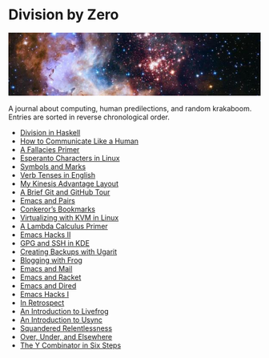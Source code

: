 Division by Zero
================

<a href="https://www.spacetelescope.org/images/heic1509a/"><img src="images/banner.jpg" class="banner" alt="Westerlund 2" /></a>
<div class="text-right">A journal about computing, human predilections, and random krakaboom.</div>
<div class="text-right">Entries are sorted in reverse chronological order.</div>

- [Division in Haskell](division.html)
- [How to Communicate Like a Human](human.html)
- [A Fallacies Primer](fallacies.html)
- [Esperanto Characters in Linux](eolinux.html)
- [Symbols and Marks](symbols-marks.html)
- [Verb Tenses in English](verb-tenses.html)
- [My Kinesis Advantage Layout](advantage.html)
- [A Brief Git and GitHub Tour](git-github.html)
- [Emacs and Pairs](emacs-pairs.html)
- [Conkeror’s Bookmarks](conkeror-bookmarks.html)
- [Virtualizing with KVM in Linux](kvm.html)
- [A Lambda Calculus Primer](lambda-calculus.html)
- [Emacs Hacks II](emacs-hacks-2.html)
- [GPG and SSH in KDE](gpg-ssh-kde.html)
- [Creating Backups with Ugarit](ugarit.html)
- [Blogging with Frog](frog.html)
- [Emacs and Mail](emacs-mail.html)
- [Emacs and Racket](emacs-racket.html)
- [Emacs and Dired](emacs-dired.html)
- [Emacs Hacks I](emacs-hacks-1.html)
- [In Retrospect](retrospect.html)
- [An Introduction to Livefrog](livefrog.html)
- [An Introduction to Usync](usync.html)
- [Squandered Relentlessness](squandered.html)
- [Over, Under, and Elsewhere](over-under.html)
- [The Y Combinator in Six Steps](y.html)


